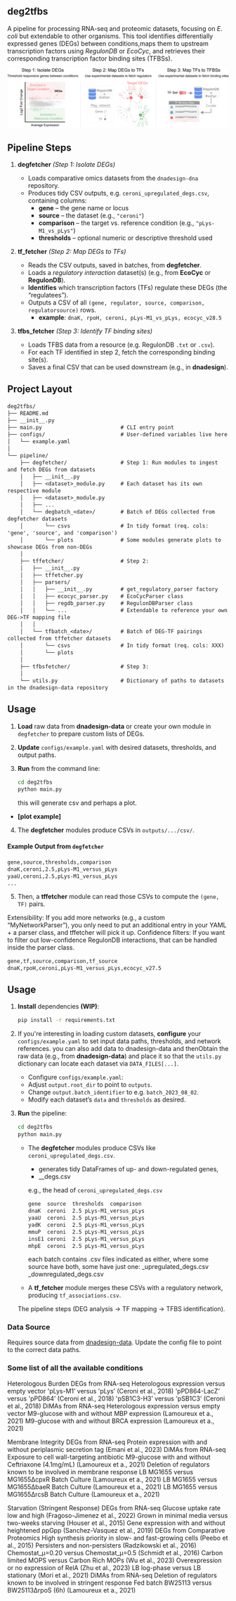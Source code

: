 ## **deg2tfbs**

A pipeline for processing RNA-seq and proteomic datasets, focusing on *E. coli* but extendable to other organisms. This tool identifies differentially expressed genes (DEGs) between conditions,maps them to upstream transcription factors using *RegulonDB* or *EcoCyc*, and retrieves their corresponding transcription factor binding sites (TFBSs).  

![Alt text](images/pipeline.png)

## **Pipeline Steps**

1. **degfetcher** *(Step 1: Isolate DEGs)*  
   - Loads comparative omics datasets from the ```dnadesign-dna``` repository.
   - Produces tidy CSV outputs, e.g. `ceroni_upregulated_degs.csv`, containing columns:  
     - **gene** – the gene name or locus  
     - **source** – the dataset (e.g., `"ceroni"`)  
     - **comparison** – the target vs. reference condition (e.g., `"pLys-M1_vs_pLys"`)  
     - **thresholds** – optional numeric or descriptive threshold used  

2. **tf_fetcher** *(Step 2: Map DEGs to TFs)*  
   - Reads the CSV outputs, saved in batches, from **degfetcher**.
   - Loads a *regulatory interaction* dataset(s) (e.g., from **EcoCyc** or **RegulonDB**).  
   - **Identifies** which transcription factors (TFs) regulate these DEGs (the “regulatees”).  
   - Outputs a CSV of all `(gene, regulator, source, comparison, regulatorsource)` rows.  
     - **example**: `dnaK, rpoH, ceroni, pLys-M1_vs_pLys, ecocyc_v28.5`  

3. **tfbs_fetcher** *(Step 3: Identify TF binding sites)*  
   - Loads TFBS data from a resource (e.g. RegulonDB `.txt` or `.csv`).  
   - For each TF identified in step 2, fetch the corresponding binding site(s).  
   - Saves a final CSV that can be used downstream (e.g., in **dnadesign**).  

## Project Layout

```text
deg2tfbs/
├── README.md
├── __init__.py
├── main.py                         # CLI entry point
├── configs/                        # User-defined variables live here
│   └── example.yaml
│   
└── pipeline/                       
    ├── degfetcher/                 # Step 1: Run modules to ingest and fetch DEGs from datasets
    │   ├── __init__.py 
    │   ├── <dataset>_module.py     # Each dataset has its own respective module
    │   ├── <dataset>_module.py
    │   ├── ...
    │   └── degbatch_<date>/        # Batch of DEGs collected from degfetcher datasets
    │       └── csvs                # In tidy format (req. cols: 'gene', 'source', and 'comparison')
    │       └── plots               # Some modules generate plots to showcase DEGs from non-DEGs
    │
    ├── tffetcher/                  # Step 2: 
    │   ├── __init__.py    
    │   ├── tffetcher.py
    │   ├── parsers/
    │   │   ├── __init__.py         # get_regulatory_parser factory
    │   │   ├── ecocyc_parser.py    # EcoCycParser class
    │   │   ├── regdb_parser.py     # RegulonDBParser class
    │   │   └── ...                 # Extendable to reference your own DEG->TF mapping file 
    │   │
    │   └── tfbatch_<date>/         # Batch of DEG-TF pairings collected from tffetcher datasets
    │       └── csvs                # In tidy format (req. cols: XXX)
    │       └── plots  
    │
    ├── tfbsfetcher/                # Step 3: 
    │
    └── utils.py                    # Dictionary of paths to datasets in the dnadesign-data repository
```


## **Usage**

1. **Load** raw data from **dnadesign-data** or create your own module in ```degfetcher``` to prepare custom lists of DEGs.
2. **Update** `configs/example.yaml` with desired datasets, thresholds, and output paths.  
3. **Run** from the command line:  
   ```bash
   cd deg2tfbs
   python main.py
   ```

   this will generate csv and perhaps a plot.
  - **[plot example]**

4. The **degfetcher** modules produce CSVs in `outputs/.../csv/`. 

#### Example Output from `degfetcher`
  ```csv
  gene,source,thresholds,comparison
  dnaK,ceroni,2.5,pLys-M1_versus_pLys
  yaaU,ceroni,2.5,pLys-M1_versus_pLys
  ...
  ```

5. Then, a **tffetcher** module can read those CSVs to compute the `(gene, TF)` pairs.

Extensibility: If you add more networks (e.g., a custom “MyNetworkParser”), you only need to put an additional entry in your YAML + a parser class, and tffetcher will pick it up.
Confidence filters: If you want to filter out low-confidence RegulonDB interactions, that can be handled inside the parser class.

```csv
gene,tf,source,comparison,tf_source
dnaK,rpoH,ceroni,pLys-M1_versus_pLys,ecocyc_v27.5
```

## Usage

1. **Install** dependencies **(WIP)**:  
   ```bash
   pip install -r requirements.txt
   ```  
2. If you're interesting in loading custom datasets, **configure** your `configs/example.yaml` to set input data paths, thresholds, and network references. you can also add data to dnadesign-data and thenObtain the raw data (e.g., from **dnadesign-data**) and place it so that the ```utils.py``` dictionary can locate each dataset via ```DATA_FILES[...]```.
      - Configure ```configs/example.yaml```:
      - Adjust ```output.root_dir``` to point to ```outputs```.
      - Change ```output.batch_identifier``` to e.g. ```batch_2023_08_02```.
      - Modify each dataset’s ```data``` and ```thresholds``` as desired.
3. **Run** the pipeline:  
   ```bash
   cd deg2tfbs
   python main.py
   ```  
   - The **degfetcher** modules produce CSVs like `ceroni_upregulated_degs.csv`. 
      - generates tidy DataFrames of up- and down-regulated genes,  
      - <dataset-name>_<typ-of-regulation>_degs.csv

      e.g., the head of ```ceroni_upregulated_degs.csv```
      ```csv
      gene	source	thresholds	comparison
      dnaK	ceroni	2.5	pLys-M1_versus_pLys
      yaaU	ceroni	2.5	pLys-M1_versus_pLys
      yadK	ceroni	2.5	pLys-M1_versus_pLys
      mmuP	ceroni	2.5	pLys-M1_versus_pLys
      insE1	ceroni	2.5	pLys-M1_versus_pLys
      mhpE	ceroni	2.5	pLys-M1_versus_pLys
      ```

      each batch contains .csv files indicated as either, where some source have both, some have just one:
      <dataset-name>_upregulated_degs.csv
      <dataset-name>_downregulated_degs.csv


   - A **tf_fetcher** module merges these CSVs with a regulatory network, producing `tf_associations.csv`.  

    The pipeline steps (DEG analysis → TF mapping → TFBS identification).


### Data Source
Requires source data from [dnadesign-data](https://github.com/e-south/dnadesign-data). Update the config file to point to the correct data paths.



### Some list of all the available conditions
Heterologous Burden
DEGs from RNA-seq
Heterologous expression versus empty vector
'pLys-M1’ versus 'pLys’ (Ceroni et al., 2018)
'pPD864-LacZ’ versus 'pPD864’ (Ceroni et al., 2018)
'pSB1C3-H3’ versus 'pSB1C3’ (Ceroni et al., 2018)
DiMAs from RNA-seq
Heterologous expression versus empty vector
M9-glucose with and without MBP expression (Lamoureux et a., 2021)
M9-glucose with and without BRCA expression (Lamoureux et a., 2021)

Membrane Integrity
DEGs from RNA-seq
Protein expression with and without periplasmic secretion tag (Emani et al., 2023)
DiMAs from RNA-seq
Exposure to cell wall-targeting antibiotic
M9-glucose with and without Ceftriaxone (4.1mg/mL) (Lamoureux et a., 2021)
Deletion of regulators known to be involved in membrane response
LB MG1655 versus MG1655ΔcpxR Batch Culture (Lamoureux et a., 2021)
LB MG1655 versus MG1655ΔbaeR Batch Culture (Lamoureux et a., 2021)
LB MG1655 versus MG1655ΔrcsB Batch Culture (Lamoureux et a., 2021)

Starvation (Stringent Response)
DEGs from RNA-seq
Glucose uptake rate low and high (Fragoso-Jimenez et al., 2022) 
Grown in minimal media versus two-weeks starving (Houser et al., 2015)
Gene expression with and without heightened ppGpp (Sanchez-Vasquez et al., 2019)
DEGs from Comparative Proteomics
High synthesis priority in slow- and fast-growing cells (Peebo et al., 2015)
Persisters and non-persisters (Radzikowski et al., 2016)
Chemostat_µ=0.20 versus Chemostat_µ=0.5 (Schmidt et al., 2016)
Carbon limited MOPS versus Carbon Rich MOPs (Wu et al., 2023)
Overexpression or no expression of RelA (Zhu et al., 2023)
LB log-phase versus LB stationary (Mori et al., 2021)
DiMAs from RNA-seq
Deletion of regulators known to be involved in stringent response
Fed batch BW25113 versus BW25113ΔrpoS (6h) (Lamoureux et a., 2021)


